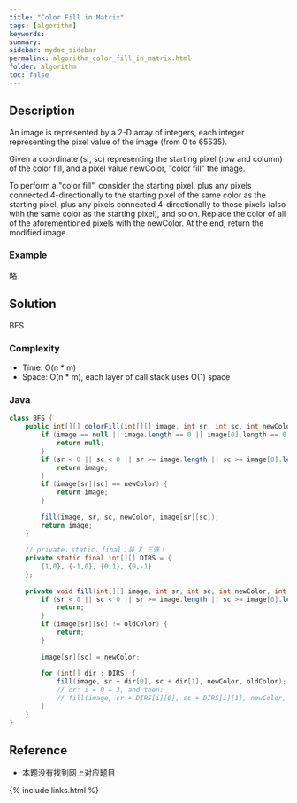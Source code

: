 ```yaml
---
title: "Color Fill in Matrix"
tags: [algorithm]
keywords:
summary:
sidebar: mydoc_sidebar
permalink: algorithm_color_fill_in_matrix.html
folder: algorithm
toc: false
---
```


## Description
An image is represented by a 2-D array of integers, each integer representing the pixel value of the image (from 0 to 65535).

Given a coordinate (sr, sc) representing the starting pixel (row and column) of the color fill, and a pixel value newColor, "color fill" the image.

To perform a "color fill", consider the starting pixel, plus any pixels connected 4-directionally to the starting pixel of the same color as the starting pixel, plus any pixels connected 4-directionally to those pixels (also with the same color as the starting pixel), and so on. Replace the color of all of the aforementioned pixels with the newColor.
At the end, return the modified image.


### Example
略

## Solution
BFS

### Complexity
* Time: O(n * m)
* Space: O(n * m), each layer of call stack uses O(1) space

### Java
```java
class BFS {
    public int[][] colorFill(int[][] image, int sr, int sc, int newColor) {
        if (image == null || image.length == 0 || image[0].length == 0) {
            return null;
        }
        if (sr < 0 || sc < 0 || sr >= image.length || sc >= image[0].length) {
            return image;
        }
        if (image[sr][sc] == newColor) {
            return image;
        }
    
        fill(image, sr, sc, newColor, image[sr][sc]);
        return image;
    }
    
    // private，static，final：装 X 三连！
    private static final int[][] DIRS = {
        {1,0}, {-1,0}, {0,1}, {0,-1}
    };
    
    private void fill(int[][] image, int sr, int sc, int newColor, int oldColor) {
        if (sr < 0 || sc < 0 || sr >= image.length || sc >= image[0].length) {
            return;
        }
        if (image[sr][sc] != oldColor) {
            return;
        }
        
        image[sr][sc] = newColor;
        
        for (int[] dir : DIRS) {
            fill(image, sr + dir[0], sc + dir[1], newColor, oldColor);
            // or: i = 0 ~ 3, and then:
            // fill(image, sr + DIRS[i][0], sc + DIRS[i][1], newColor, oldColor);
        }
    }
}
```

## Reference
* 本题没有找到网上对应题目

{% include links.html %}
